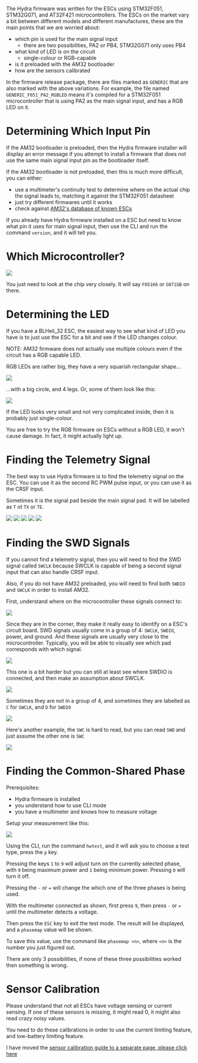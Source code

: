 The Hydra firmware was written for the ESCs using STM32F051, STM32G071, and AT32F421 microcontrollers. The ESCs on the market vary a bit between different models and different manufactures, these are the main points that we are worried about:

 * which pin is used for the main signal input
   * there are two possibilities, PA2 or PB4, STM32G071 only uses PB4
 * what kind of LED is on the circuit
   * single-colour or RGB-capable
 * is it preloaded with the AM32 bootloader
 * how are the sensors calibrated

In the firmware release package, there are files marked as `GENERIC` that are also marked with the above variations. For example, the file named `GENERIC_F051_PA2_RGBLED` means it's compiled for a STM32F051 microcontroller that is using PA2 as the main signal input, and has a RGB LED on it.

# Determining Which Input Pin

If the AM32 bootloader is preloaded, then the Hydra firmware installer will display an error message if you attempt to install a firmware that does not use the same main signal input pin as the bootloader itself.

If the AM32 bootloader is not preloaded, then this is much more difficult, you can either:

 * use a multimeter's continuity test to determine where on the actual chip the signal leads to, matching it against the STM32F051 datasheet
 * just try different firmwares until it works
 * check against [AM32's database of known ESCs](https://github.com/AlkaMotors/AM32-MultiRotor-ESC-firmware/wiki/List-of-Supported-Hardware)

If you already have Hydra firmware installed on a ESC but need to know what pin it uses for main signal input, then use the CLI and run the command `version`, and it will tell you.

# Which Microcontroller?

![](imgs/whichmcu.png)

You just need to look at the chip very closely. It will say `F051K6` or `G071GB` on there.

# Determining the LED

If you have a BLHeli_32 ESC, the easiest way to see what kind of LED you have is to just use the ESC for a bit and see if the LED changes colour.

NOTE: AM32 firmware does not actually use multiple colours even if the circuit has a RGB capable LED.

RGB LEDs are rather big, they have a very squarish rectangular shape... 

![](imgs/identifyrgbled.jpg)

...with a big circle, and 4 legs. Or, some of them look like this:

![](imgs/identifyrgbled2.jpg)

If the LED looks very small and not very complicated inside, then it is probably just single-colour.

You are free to try the RGB firmware on ESCs without a RGB LED, it won't cause damage. In fact, it might actually light up.

# Finding the Telemetry Signal

The best way to use Hydra firmware is to find the telemetry signal on the ESC. You can use it as the second RC PWM pulse input, or you can use it as the CRSF input.

Sometimes it is the signal pad beside the main signal pad. It will be labelled as `T` ot `TX` or `TE`.

![](imgs/whereistelem1.jpg)
![](imgs/whereistelem2.jpg)
![](imgs/whereistelem3.jpg)
![](imgs/whereistelem4.jpg)
![](imgs/whereistelem5.jpg)

# Finding the SWD Signals

If you cannot find a telemetry signal, then you will need to find the SWD signal called `SWCLK` because SWCLK is capable of being a second signal input that can also handle CRSF input.

Also, if you do not have AM32 preloaded, you will need to find both `SWDIO` and `SWCLK` in order to install AM32.

First, understand where on the microcontroller these signals connect to:

![](imgs/whereareswdpins.png)

Since they are in the corner, they make it really easy to identify on a ESC's circuit board. SWD signals usually come in a group of 4: `SWCLK`, `SWDIO`, power, and ground. And these signals are usually very close to the microcontroller. Typically, you will be able to visually see which pad corresponds with which signal.

![](imgs/findswdsignals.png)

This one is a bit harder but you can still at least see where SWDIO is connected, and then make an assumption about SWCLK.

![](imgs/findswdsignals2.png)

Sometimes they are not in a group of 4, and sometimes they are labelled as `C` for `SWCLK`, and `D` for `SWDIO`

![](imgs/findswdsignals3.jpg)

Here's another example, the `SWC` is hard to read, but you can read `SWD` and just assume the other one is `SWC`

![](imgs/findswdsignals4.jpg)

# Finding the Common-Shared Phase

Prerequisites:

 * Hydra firmware is installed
 * you understand how to use CLI mode
 * you have a multimeter and knows how to measure voltage

Setup your measurement like this:

![](imgs/multimetercenterphase.png)

Using the CLI, run the command `hwtest`, and it will ask you to choose a test type, press the `p` key.

Pressing the keys `1` to `9` will adjust turn on the currently selected phase, with `9` being maximum power and `1` being minimum power. Pressing `0` will turn it off.

Pressing the `-` or `=` will change the which one of the three phases is being used.

With the multimeter connected as shown, first press `9`, then press `-` or `=` until the multimeter detects a voltage.

Then press the `ESC` key to exit the test mode. The result will be displayed, and a `phasemap` value will be shown.

To save this value, use the command like `phasemap <n>`, where `<n>` is the number you just figured out.

There are only 3 possibilities, if none of these three possibilities worked then something is wrong.

# Sensor Calibration

Please understand that not all ESCs have voltage sensing or current sensing. If one of these sensors is missing, it might read 0, it might also read crazy noisy values.

You need to do these calibrations in order to use the current limiting feature, and low-battery limiting feature.

I have moved the [sensor calibration guide to a separate page, please click here](sensor-calibration.md)
